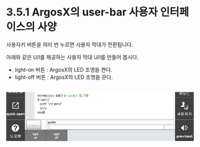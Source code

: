 # 3.5.1 ArgosX의 user-bar 사용자 인터페이스의 사양

사용자키 버튼을 여러 번 누르면 사용자 막대가 전환됩니다.

아래와 같은 U/I를 제공하는 사용자 막대 U/I를 만들어 봅시다.

- light-on 버튼 : ArgosX의 LED 조명을 켠다.
- light-off 버튼 : ArgosX의 LED 조명을 끈다.
<br></br>

![](../../_assets/image_56.png)